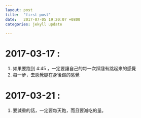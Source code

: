 ```yaml
---
layout: post
title:  "first post"
date:   2017-07-05 19:20:07 +0800
categories: jekyll update

---
```

# 2017-03-17 : 
  1. 如果要跑到 4:45 ，一定要讓自己的每一次踩躂有跳起來的感覺
  2. 每一步，去感覺腿在身後踢的感覺

# 2017-03-21 : 
  1. 要減重的話，一定要每天跑，而且要減吃的量。
